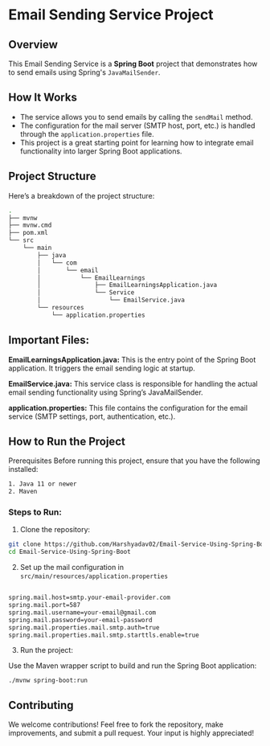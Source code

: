 # Email Sending Service Project

## Overview

This Email Sending Service is a **Spring Boot** project that demonstrates how to send emails using Spring's `JavaMailSender`.
## How It Works

- The service allows you to send emails by calling the `sendMail` method.
- The configuration for the mail server (SMTP host, port, etc.) is handled through the `application.properties` file.
- This project is a great starting point for learning how to integrate email functionality into larger Spring Boot applications.

## Project Structure

Here’s a breakdown of the project structure:

```sh
.
├── mvnw
├── mvnw.cmd
├── pom.xml
└── src
    └── main
        ├── java
        │   └── com
        │       └── email
        │           └── EmailLearnings
        │               ├── EmailLearningsApplication.java
        │               └── Service
        │                   └── EmailService.java
        └── resources
            └── application.properties
```
## Important Files:
**EmailLearningsApplication.java:**  This is the entry point of the Spring Boot application. It triggers the email sending logic at startup.

**EmailService.java:** This service class is responsible for handling the actual email sending functionality using Spring’s JavaMailSender.

**application.properties:** This file contains the configuration for the email service (SMTP settings, port, authentication, etc.).

## How to Run the Project
Prerequisites
Before running this project, ensure that you have the following installed:
``` sh
1. Java 11 or newer
2. Maven
```

### Steps to Run:
1. Clone the repository:

```sh 
git clone https://github.com/Harshyadav02/Email-Service-Using-Spring-Boot 
cd Email-Service-Using-Spring-Boot
```
2. Set up the mail configuration in ``src/main/resources/application.properties``

``` sh 

spring.mail.host=smtp.your-email-provider.com
spring.mail.port=587
spring.mail.username=your-email@gmail.com
spring.mail.password=your-email-password
spring.mail.properties.mail.smtp.auth=true
spring.mail.properties.mail.smtp.starttls.enable=true

```
3. Run the project:

Use the Maven wrapper script to build and run the Spring Boot application:
``` 
./mvnw spring-boot:run

```
## Contributing
We welcome contributions! Feel free to fork the repository, make improvements, and submit a pull request. Your input is highly appreciated!

